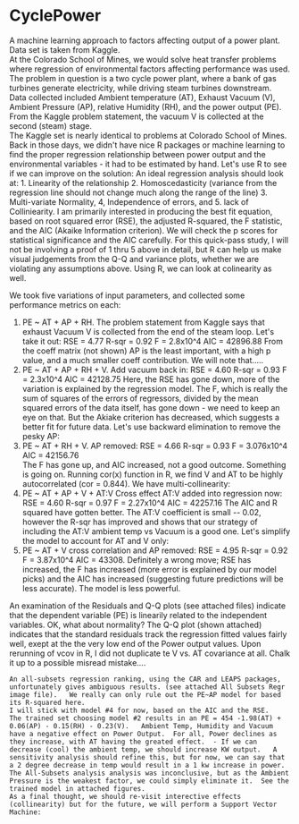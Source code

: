 # CyclePower
  A machine learning approach to factors affecting output of a power plant.    Data set is taken from Kaggle.  
  At the Colorado School of Mines, we would solve heat transfer problems where regression of environmental factors affecting performance was used.   The problem in question is a two cycle power plant, where a bank of gas turbines generate electricity, while driving steam turbines downstream.  Data collected included Ambient temperature (AT), Exhaust Vacuum (V),  Ambient Pressure (AP), relative Humidity (RH), and the power output (PE).   From the Kaggle problem statement, the vacuum V is collected at the second (steam) stage.   
  The Kaggle set is nearly identical to problems at Colorado School of Mines.   Back in those days, we didn't have nice R packages or machine learning to find the proper regression relationship between power output and the environmental variables - it had to be estimated by hand.   Let's use R to see if we can improve on the solution:
  An ideal regression analysis should look at: 1. Linearity of the relationship 2. Homoscedasticity (variance from the regression line should not change much along the range of the line) 3. Multi-variate Normality, 4, Independence of errors, and 5. lack of Colliniearity.   I am primarily interested in producing the best fit equation, based on root squared error (RSE), the adjusted R-squared, the F statistic, and the AIC (Akaike Information criterion).  We will check the p scores for statistical significance and the AIC carefully.    For this quick-pass study, I will not be involving a proof of 1 thru 5 above in detail, but R can help us make visual judgements from the Q-Q and variance plots, whether we are violating any assumptions above.   Using R, we can look at colinearity as well.
  
We took five variations of input parameters, and collected some performance metrics on each:
1. PE ~ AT + AP + RH.  The problem statement from Kaggle says that exhaust Vacuum V is collected from the end of the steam loop.  Let's take it out:
        RSE = 4.77  R-sqr = 0.92    F = 2.8x10^4    AIC = 42896.88
        From the coeff matrix (not shown) AP is the least important, with a high p value, and a much smaller coeff contribution.  We will note that.....
2. PE ~ AT + AP + RH + V.  Add vacuum back in: 
RSE = 4.60  R-sqr = 0.93    F = 2.3x10^4    AIC = 42128.75
        Here, the RSE has gone down, more of the variation is explained by the regression model.   The F, which is really the sum of squares of the errors of regressors, divided by the mean squared errors of the data itself, has gone down - we need to keep an eye on that.   But the Akiake criterion has decreased,  which suggests a better fit for future data.   Let's use backward elimination to remove the pesky AP:
3. PE ~ AT + RH + V.    AP removed: 
RSE = 4.66  R-sqr = 0.93    F = 3.076x10^4  AIC = 42156.76    
        The F has gone up, and AIC increased, not a good outcome.  Something is going on.  Running cor(x) function in R, we find V and AT to be highly autocorrelated (cor = 0.844).   We have multi-collinearity:
4. PE ~ AT + AP + V + AT:V    Cross effect AT:V added into regression now:
RSE = 4.60  R-sqr = 0.97    F = 2.27x10^4   AIC = 42257.16
        The AIC and R squared have gotten better.  The AT:V coefficient is small -- 0.02, however the R-sqr has improved and shows that our strategy of including the AT:V ambient temp vs Vacuum is a good one.  Let's simplify the model to account for AT and V only:
5. PE ~ AT + V  cross correlation and AP removed:
RSE = 4.95  R-sqr = 0.92    F = 3.87x10^4   AIC = 43308.     Definitely a wrong move; RSE has increased, the F has increased (more error is explained by our model picks) and the AIC has increased (suggesting future predictions will be less accurate). The model is less powerful.

  An examination of the Residuals and Q-Q plots (see attached files) indicate that the dependent variable (PE) is linearily related to the independent variables. OK, what about normality? The Q-Q plot (shown attached) indicates that the standard residuals track the regression fitted values fairly well, exept at the the very low end of the Power output values.    Upon rerunning of vcov in R, I did not duplicate te V vs. AT covariance at all.   Chalk it up to a possible misread mistake....
  
    An all-subsets regression ranking, using the CAR and LEAPS packages, unfortunately gives ambiguous results. (see attached All Subsets Regr image file).   We really can only rule out the PE~AP model for based its R-squared here.
    I will stick with model #4 for now, based on the AIC and the RSE.
    The trained set choosing model #2 results in an PE = 454 -1.98(AT) + 0.06(AP) - 0.15(RH) - 0.23(V).   Ambient Temp, Humidity and Vacuum have a negative effect on Power Output.  For all, Power declines as they increase, with AT having the greated effect.  - If we can decrease (cool) the ambient temp, we should increase KW output.   A sensitivity analysis should refine this, but for now, we can say that a 2 degree decrease in temp would result in a 1 kw increase in power.
    The All-Subsets analysis analysis was inconclusive, but as the Ambient Pressure is the weakest factor, we could simply eliminate it.  See the trained model in attached figures.
    As a final thought, we should re-visit interective effects (collinearity) but for the future, we will perform a Support Vector Machine:
    
    
    
